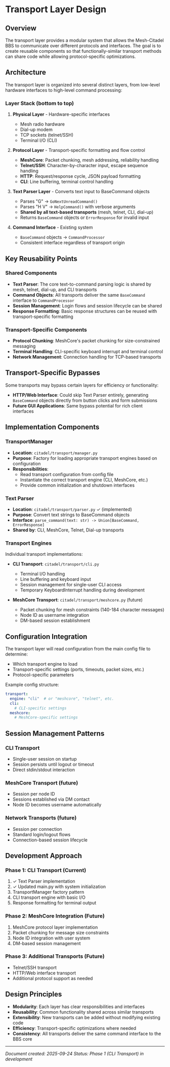 # Transport Layer Design

## Overview

The transport layer provides a modular system that allows the Mesh-Citadel BBS to communicate over different protocols and interfaces. The goal is to create reusable components so that functionally-similar transport methods can share code while allowing protocol-specific optimizations.

## Architecture

The transport layer is organized into several distinct layers, from low-level hardware interfaces to high-level command processing:

### Layer Stack (bottom to top)

1. **Physical Layer** - Hardware-specific interfaces
   - Mesh radio hardware
   - Dial-up modem
   - TCP sockets (telnet/SSH)
   - Terminal I/O (CLI)

2. **Protocol Layer** - Transport-specific formatting and flow control
   - **MeshCore**: Packet chunking, mesh addressing, reliability handling
   - **Telnet/SSH**: Character-by-character input, escape sequence handling
   - **HTTP**: Request/response cycle, JSON payload formatting
   - **CLI**: Line buffering, terminal control handling

3. **Text Parser Layer** - Converts text input to BaseCommand objects
   - Parses "G" → `GoNextUnreadCommand()`
   - Parses "H V" → `HelpCommand()` with verbose arguments
   - **Shared by all text-based transports** (mesh, telnet, CLI, dial-up)
   - Returns `BaseCommand` objects or `ErrorResponse` for invalid input

4. **Command Interface** - Existing system
   - `BaseCommand` objects → `CommandProcessor`
   - Consistent interface regardless of transport origin

## Key Reusability Points

### Shared Components

- **Text Parser**: The core text-to-command parsing logic is shared by mesh, telnet, dial-up, and CLI transports
- **Command Objects**: All transports deliver the same `BaseCommand` interface to `CommandProcessor`
- **Session Management**: Login flows and session lifecycle can be shared
- **Response Formatting**: Basic response structures can be reused with transport-specific formatting

### Transport-Specific Components

- **Protocol Chunking**: MeshCore's packet chunking for size-constrained messaging
- **Terminal Handling**: CLI-specific keyboard interrupt and terminal control
- **Network Management**: Connection handling for TCP-based transports

## Transport-Specific Bypasses

Some transports may bypass certain layers for efficiency or functionality:

- **HTTP/Web Interface**: Could skip Text Parser entirely, generating `BaseCommand` objects directly from button clicks and form submissions
- **Future GUI Applications**: Same bypass potential for rich client interfaces

## Implementation Components

### TransportManager

- **Location**: `citadel/transport/manager.py`
- **Purpose**: Factory for loading appropriate transport engines based on configuration
- **Responsibilities**:
  - Read transport configuration from config file
  - Instantiate the correct transport engine (CLI, MeshCore, etc.)
  - Provide common initialization and shutdown interfaces

### Text Parser

- **Location**: `citadel/transport/parser.py` ✓ (implemented)
- **Purpose**: Convert text strings to BaseCommand objects
- **Interface**: `parse_command(text: str) -> Union[BaseCommand, ErrorResponse]`
- **Shared by**: CLI, MeshCore, Telnet, Dial-up transports

### Transport Engines

Individual transport implementations:

- **CLI Transport**: `citadel/transport/cli.py`
  - Terminal I/O handling
  - Line buffering and keyboard input
  - Session management for single-user CLI access
  - Temporary KeyboardInterrupt handling during development

- **MeshCore Transport**: `citadel/transport/meshcore.py` (future)
  - Packet chunking for mesh constraints (140-184 character messages)
  - Node ID as username integration
  - DM-based session establishment

## Configuration Integration

The transport layer will read configuration from the main config file to determine:

- Which transport engine to load
- Transport-specific settings (ports, timeouts, packet sizes, etc.)
- Protocol-specific parameters

Example config structure:
```yaml
transport:
  engine: "cli"  # or "meshcore", "telnet", etc.
  cli:
    # CLI-specific settings
  meshcore:
    # MeshCore-specific settings
```

## Session Management Patterns

### CLI Transport
- Single-user session on startup
- Session persists until logout or timeout
- Direct stdin/stdout interaction

### MeshCore Transport (future)
- Session per node ID
- Sessions established via DM contact
- Node ID becomes username automatically

### Network Transports (future)
- Session per connection
- Standard login/logout flows
- Connection-based session lifecycle

## Development Approach

### Phase 1: CLI Transport (Current)
1. ✓ Text Parser implementation
2. ✓ Updated main.py with system initialization
3. TransportManager factory pattern
4. CLI transport engine with basic I/O
5. Response formatting for terminal output

### Phase 2: MeshCore Integration (Future)
1. MeshCore protocol layer implementation
2. Packet chunking for message size constraints
3. Node ID integration with user system
4. DM-based session management

### Phase 3: Additional Transports (Future)
- Telnet/SSH transport
- HTTP/Web interface transport
- Additional protocol support as needed

## Design Principles

- **Modularity**: Each layer has clear responsibilities and interfaces
- **Reusability**: Common functionality shared across similar transports
- **Extensibility**: New transports can be added without modifying existing code
- **Efficiency**: Transport-specific optimizations where needed
- **Consistency**: All transports deliver the same command interface to the BBS core

---

*Document created: 2025-09-24*
*Status: Phase 1 (CLI Transport) in development*